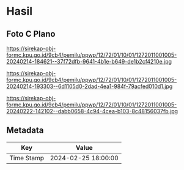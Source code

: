 # Hasil

## Foto C Plano

https://sirekap-obj-formc.kpu.go.id/9cb4/pemilu/ppwp/12/72/01/10/01/1272011001005-20240214-184621--37f72dfb-9641-4b1e-b649-de1b2cf4210e.jpg

https://sirekap-obj-formc.kpu.go.id/9cb4/pemilu/ppwp/12/72/01/10/01/1272011001005-20240214-193303--6d1105d0-2dad-4ea1-984f-79acfed010d1.jpg

https://sirekap-obj-formc.kpu.go.id/9cb4/pemilu/ppwp/12/72/01/10/01/1272011001005-20240222-142102--dabb0658-4c94-4cea-b103-8c48156037fb.jpg


## Metadata

| Key        | Value               |
| ---------- | ------------------- |
| Time Stamp | 2024-02-25 18:00:00 |



